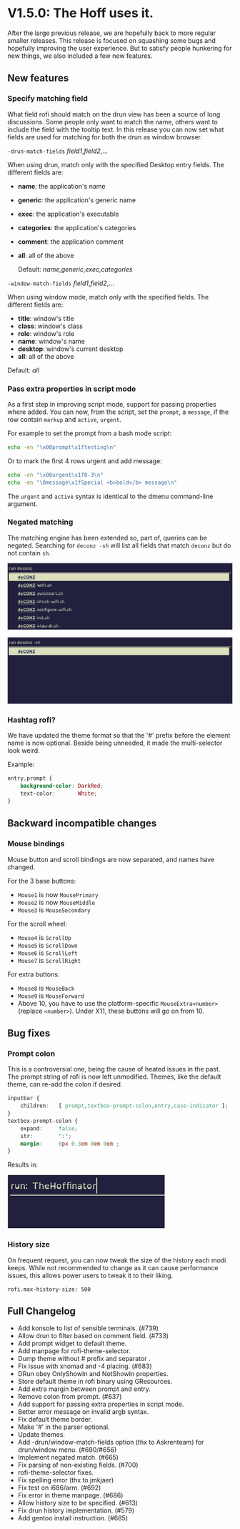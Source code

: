 # V1.5.0: The Hoff uses it.

After the large previous release, we are hopefully back to more regular smaller releases.
This release is focused on squashing some bugs and hopefully improving the user experience.
But to satisfy people hunkering for new things, we also included a few new features.

## New features

### Specify matching field

What field rofi should match on the drun view has been a source of long discussions. Some people only want to match the
name, others want to include the field with the tooltip text. In this release you can now set what fields are used for
matching for both the drun as window browser.

`-drun-match-fields` *field1*,*field2*,...

When using drun, match only with the specified Desktop entry fields.
The different fields are:

* **name**: the application's name
* **generic**: the application's generic name
* **exec**: the application's  executable
* **categories**: the application's categories
* **comment**: the application comment
* **all**: all of the above

    Default: *name,generic,exec,categories*

`-window-match-fields` *field1*,*field2*,...

When using window mode, match only with the specified fields.
The different fields are:

* **title**: window's title
* **class**: window's class
* **role**: window's role
* **name**: window's name
* **desktop**: window's current desktop
* **all**: all of the above

Default: *all*

### Pass extra properties in script mode

As a first step in improving script mode, support for passing properties where added.
You can now, from the script, set the `prompt`, a `message`, if the row contain `markup` and `active`, `urgent`.

For example to set the prompt from a bash mode script:

```bash
echo -en "\x00prompt\x1ftesting\n"
```

Or to mark the first 4 rows urgent and add message:
```bash
echo -en "\x00urgent\x1f0-3\n"
echo -en "\0message\x1fSpecial <b>bold</b> message\n"
```

The `urgent` and `active` syntax is identical to the dmenu command-line argument.

### Negated matching

The matching engine has been extended so, part of, queries can be negated. Searching for `deconz -sh` will list all
fields that match `deconz` but do not contain `sh`.

![match](rofi-match.png)

![match negated](rofi-neg-match.png)

### Hashtag rofi?

We have updated the theme format so that the '#' prefix before the element name is now optional.
Beside being unneeded, it made the multi-selector look weird.

Example:

```css
entry,prompt {
    background-color: DarkRed;
    text-color:       White;
}
```

## Backward incompatible changes

### Mouse bindings

Mouse button and scroll bindings are now separated, and names have changed.

For the 3 base buttons:

- `Mouse1` is now `MousePrimary`
- `Mouse2` is now `MouseMiddle`
- `Mouse3` is `MouseSecondary`

For the scroll wheel:

- `Mouse4` is `ScrollUp`
- `Mouse5` is `ScrollDown`
- `Mouse6` is `ScrollLeft`
- `Mouse7` is `ScrollRight`

For extra buttons:

- `Mouse8` is `MouseBack`
- `Mouse9` is `MouseForward`
- Above 10, you have to use the platform-specific `MouseExtra<number>` (replace `<number>`). Under X11, these buttons will go on from 10.

## Bug fixes

### Prompt colon

This is a controversial one, being the cause of heated issues in the past. The prompt string of rofi is now left
unmodified. Themes, like the default theme, can re-add the colon if desired.

```css
inputbar {
    children:   [ prompt,textbox-prompt-colon,entry,case-indicator ];
}
textbox-prompt-colon {
    expand:     false;
    str:        ":";
    margin:     0px 0.3em 0em 0em ;
}
```

Results in:

![rofi colon](rofi-colon.png)

### History size

On frequent request, you can now tweak the size of the history each modi keeps. While not recommended to change as it
can cause performance issues, this allows power users to tweak it to their liking.

```
rofi.max-history-size: 500
```

## Full Changelog

 - Add konsole to list of sensible terminals. (#739)
 - Allow drun to filter based on comment field. (#733)
 - Add prompt widget to default theme.
 - Add manpage for rofi-theme-selector.
 - Dump theme without # prefix and separator .
 - Fix issue with xnomad and -4 placing. (#683)
 - DRun obey OnlyShowIn and NotShowIn properties.
 - Store default theme in rofi binary using GResources.
 - Add extra margin between prompt and entry.
 - Remove colon from prompt. (#637)
 - Add support for passing extra properties in script mode.
 - Better error message on invalid argb syntax.
 - Fix default theme border.
 - Make '#' in the parser optional.
 - Update themes.
 - Add -drun/window-match-fields option (thx to Askrenteam) for drun/window menu. (#690/#656)
 - Implement negated match. (#665)
 - Fix parsing of non-existing fields. (#700)
 - rofi-theme-selector fixes.
 - Fix spelling error (thx to jmkjaer)
 - Fix test on i686/arm. (#692)
 - Fix error in theme manpage. (#686)
 - Allow history size to be specified. (#613)
 - Fix drun history implementation. (#579)
 - Add gentoo install instruction. (#685)
